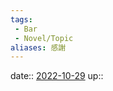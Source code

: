 ```yaml
---
tags:
 - Bar
 - Novel/Topic
aliases: 感謝
---
```


date:: [2022-10-29](Daily_Note/2022-10-29.md)
up::


